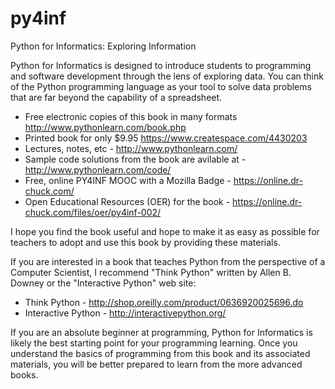 py4inf
======

Python for Informatics: Exploring Information

Python for Informatics is designed to introduce students to programming and 
software development through the lens of exploring data.   You can think of 
the Python programming language as your tool to solve data problems that are 
far beyond the capability of a spreadsheet.

* Free electronic copies of this book in many formats http://www.pythonlearn.com/book.php
* Printed book for only $9.95 https://www.createspace.com/4430203
* Lectures, notes, etc - http://www.pythonlearn.com/
* Sample code solutions from the book are avilable at - http://www.pythonlearn.com/code/
* Free, online PY4INF MOOC with a Mozilla Badge - https://online.dr-chuck.com/
* Open Educational Resources (OER) for the book - https://online.dr-chuck.com/files/oer/py4inf-002/

I hope you find the book useful and hope to make it as easy as possible for teachers
to adopt and use this book by providing these materials.

If you are interested in a book that teaches Python from the perspective of
a Computer Scientist, I recommend "Think Python" written by Allen B. Downey 
or the "Interactive Python" web site:

* Think Python - http://shop.oreilly.com/product/0636920025696.do
* Interactive Python - http://interactivepython.org/

If you are an absolute beginner at programming, Python for Informatics is 
likely the best starting point for your programming learning.   Once you 
understand the basics of programming from this book and its associated 
materials, you will be better prepared to learn from the more 
advanced books.

